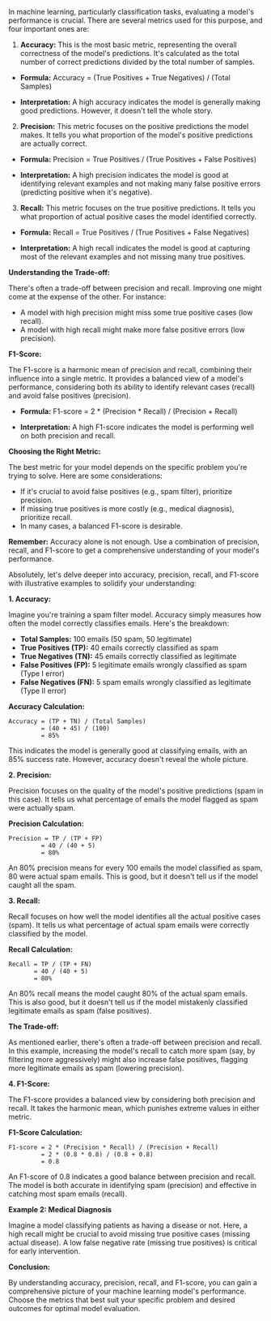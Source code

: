 In machine learning, particularly classification tasks, evaluating a model's performance is crucial. There are several metrics used for this purpose, and four important ones are:

1. **Accuracy:** This is the most basic metric, representing the overall correctness of the model's predictions. It's calculated as the total number of correct predictions divided by the total number of samples.

* **Formula:** Accuracy = (True Positives + True Negatives) / (Total Samples)

* **Interpretation:** A high accuracy indicates the model is generally making good predictions. However, it doesn't tell the whole story.

2. **Precision:** This metric focuses on the positive predictions the model makes. It tells you what proportion of the model's positive predictions are actually correct.

* **Formula:** Precision = True Positives / (True Positives + False Positives)

* **Interpretation:** A high precision indicates the model is good at identifying relevant examples and not making many false positive errors (predicting positive when it's negative).

3. **Recall:** This metric focuses on the true positive predictions. It tells you what proportion of actual positive cases the model identified correctly.

* **Formula:** Recall = True Positives / (True Positives + False Negatives)

* **Interpretation:** A high recall indicates the model is good at capturing most of the relevant examples and not missing many true positives.

**Understanding the Trade-off:**

There's often a trade-off between precision and recall. Improving one might come at the expense of the other. For instance:

* A model with high precision might miss some true positive cases (low recall).
* A model with high recall might make more false positive errors (low precision).

**F1-Score:**

The F1-score is a harmonic mean of precision and recall, combining their influence into a single metric. It provides a balanced view of a model's performance, considering both its ability to identify relevant cases (recall) and avoid false positives (precision).

* **Formula:** F1-score = 2 * (Precision * Recall) / (Precision + Recall)

* **Interpretation:** A high F1-score indicates the model is performing well on both precision and recall.

**Choosing the Right Metric:**

The best metric for your model depends on the specific problem you're trying to solve. Here are some considerations:

* If it's crucial to avoid false positives (e.g., spam filter), prioritize precision.
* If missing true positives is more costly (e.g., medical diagnosis), prioritize recall.
* In many cases, a balanced F1-score is desirable.

**Remember:** Accuracy alone is not enough. Use a combination of precision, recall, and F1-score to get a comprehensive understanding of your model's performance.

Absolutely, let's delve deeper into accuracy, precision, recall, and F1-score with illustrative examples to solidify your understanding:

**1. Accuracy:**

Imagine you're training a spam filter model. Accuracy simply measures how often the model correctly classifies emails. Here's the breakdown:

* **Total Samples:** 100 emails (50 spam, 50 legitimate)
* **True Positives (TP):** 40 emails correctly classified as spam
* **True Negatives (TN):** 45 emails correctly classified as legitimate
* **False Positives (FP):** 5 legitimate emails wrongly classified as spam (Type I error)
* **False Negatives (FN):** 5 spam emails wrongly classified as legitimate (Type II error)

**Accuracy Calculation:**

```
Accuracy = (TP + TN) / (Total Samples)
         = (40 + 45) / (100)
         = 85%
```

This indicates the model is generally good at classifying emails, with an 85% success rate. However, accuracy doesn't reveal the whole picture.

**2. Precision:**

Precision focuses on the quality of the model's positive predictions (spam in this case). It tells us what percentage of emails the model flagged as spam were actually spam.

**Precision Calculation:**

```
Precision = TP / (TP + FP)
         = 40 / (40 + 5)
         = 80%
```

An 80% precision means for every 100 emails the model classified as spam, 80 were actual spam emails. This is good, but it doesn't tell us if the model caught all the spam.

**3. Recall:**

Recall focuses on how well the model identifies all the actual positive cases (spam). It tells us what percentage of actual spam emails were correctly classified by the model.

**Recall Calculation:**

```
Recall = TP / (TP + FN)
       = 40 / (40 + 5)
       = 80%
```

An 80% recall means the model caught 80% of the actual spam emails. This is also good, but it doesn't tell us if the model mistakenly classified legitimate emails as spam (false positives).

**The Trade-off:**

As mentioned earlier, there's often a trade-off between precision and recall. In this example, increasing the model's recall to catch more spam (say, by filtering more aggressively) might also increase false positives, flagging more legitimate emails as spam (lowering precision).

**4. F1-Score:**

The F1-score provides a balanced view by considering both precision and recall. It takes the harmonic mean, which punishes extreme values in either metric.

**F1-Score Calculation:**

```
F1-score = 2 * (Precision * Recall) / (Precision + Recall)
         = 2 * (0.8 * 0.8) / (0.8 + 0.8)
         = 0.8
```

An F1-score of 0.8 indicates a good balance between precision and recall. The model is both accurate in identifying spam (precision) and effective in catching most spam emails (recall).

**Example 2: Medical Diagnosis**

Imagine a model classifying patients as having a disease or not. Here, a high recall might be crucial to avoid missing true positive cases (missing actual disease). A low false negative rate (missing true positives) is critical for early intervention.

**Conclusion:**

By understanding accuracy, precision, recall, and F1-score, you can gain a comprehensive picture of your machine learning model's performance. Choose the metrics that best suit your specific problem and desired outcomes for optimal model evaluation.

